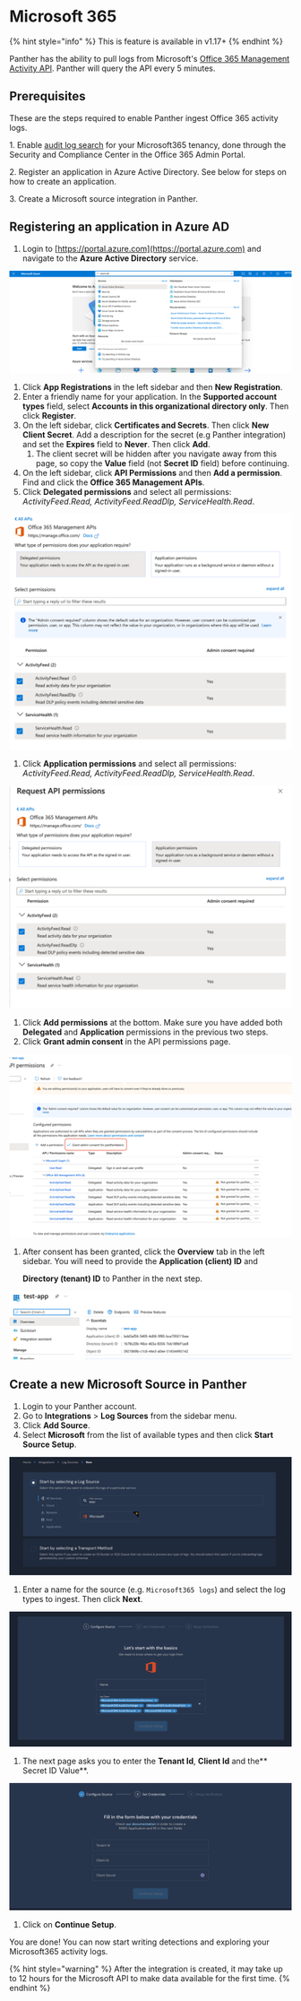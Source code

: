 # Microsoft 365

{% hint style="info" %}
This is feature is available in v1.17+
{% endhint %}

Panther has the ability to pull logs from Microsoft's [Office 365 Management Activity API](https://docs.microsoft.com/en-us/office/office-365-management-api/office-365-management-activity-api-reference). Panther will query the API every 5 minutes.

## Prerequisites

These are the steps required to enable Panther ingest Office 365 activity logs.

1\. Enable [audit log search](https://docs.microsoft.com/en-us/microsoft-365/compliance/turn-audit-log-search-on-or-off?view=o365-worldwide#turn-on-audit-log-search) for your Microsoft365 tenancy, done through the Security and Compliance Center in the Office 365 Admin Portal.

2\. Register an application in Azure Active Directory. See below for steps on how to create an application.

3\. Create a Microsoft source integration in Panther.

## Registering an application in Azure AD

1. Login to [https://portal.azure.com](https://portal.azure.com) and navigate to the **Azure Active Directory** service.

![](../../../../.gitbook/assets/microsoft-azuread.png)

1. Click **App Registrations** in the left sidebar and then **New Registration**.
2. Enter a friendly name for your application. In the **Supported account types** field, select **Accounts in this organizational directory only**. Then click **Register**.
3. On the left sidebar, click **Certificates and Secrets**. Then click **New Client Secret**. Add a description for the secret (e.g Panther integration) and set the **Expires** field to **Never**. Then click **Add**. 
   1. The client secret will be hidden after you navigate away from this page, so copy the **Value** field (not **Secret ID** field) before continuing.
4. On the left sidebar, click **API Permissions** and then **Add a permission**. Find and click the **Office 365 Management APIs**.
5. Click **Delegated permissions** and select all permissions: _ActivityFeed.Read, ActivityFeed.ReadDlp, ServiceHealth.Read_.

![](../../../../.gitbook/assets/microsoft-permissions-delegated.png)

1. Click **Application permissions** and select all permissions: _ActivityFeed.Read, ActivityFeed.ReadDlp, ServiceHealth.Read_.

![](../../../../.gitbook/assets/microsoft-permissions-application.png)

1. Click **Add permissions** at the bottom. Make sure you have added both **Delegated** and **Application** permissions in the previous two steps.
2. Click **Grant admin consent** in the API permissions page.

![](../../../../.gitbook/assets/microsoft-permissions-consent.png)

1.  After consent has been granted, click the **Overview** tab in the left sidebar. You will need to provide the **Application (client) ID** and

    **Directory (tenant) ID** to Panther in the next step.

![](../../../../.gitbook/assets/microsoft-overview.png)

## Create a new Microsoft Source in Panther

1. Login to your Panther account.
2. Go to **Integrations** > **Log Sources** from the sidebar menu.
3. Click **Add Source**.
4. Select **Microsoft** from the list of available types and then click **Start Source Setup**.

![](../../../../.gitbook/assets/microsoft-setup-page1.png)

1. Enter a name for the source (e.g. `Microsoft365 logs`) and select the log types to ingest. Then click **Next**.

![](../../../../.gitbook/assets/microsoft-form.png)

1. The next page asks you to enter the **Tenant Id**, **Client Id** and the** Secret ID Value**. 

![](../../../../.gitbook/assets/microsoft-credentials.png)

1. Click on **Continue Setup**. 

You are done! You can now start writing detections and exploring your Microsoft365 activity logs.

{% hint style="warning" %}
After the integration is created, it may take up to 12 hours for the Microsoft API to make data available for the first time.
{% endhint %}
